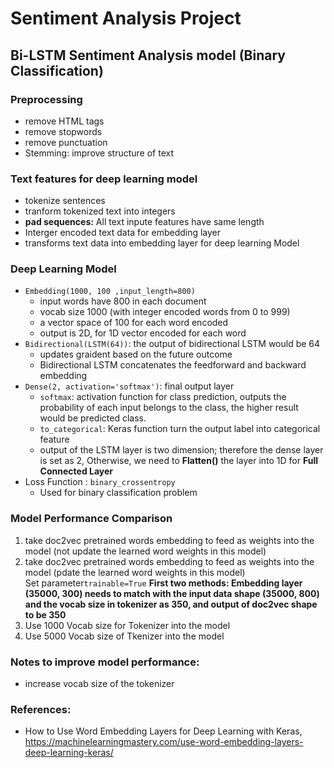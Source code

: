 # Sentiment Analysis Project

## Bi-LSTM Sentiment Analysis model (Binary Classification)
### Preprocessing
- remove HTML tags
- remove stopwords
- remove punctuation
- Stemming: improve structure of text

### Text features for deep learning model
- tokenize sentences
- tranform tokenized text into integers
- **pad sequences:** All text inpute features have same length
- Interger encoded text data for embedding layer
- transforms text data into embedding layer for deep learning Model

### Deep Learning Model
- ``Embedding(1000, 100 ,input_length=800)``
   - input words have 800 in each document
   - vocab size 1000 (with integer encoded words from 0 to 999)
   - a vector space of 100 for each word encoded
   - output is 2D, for 1D vector encoded for each word
- ``Bidirectional(LSTM(64))``: the output of bidirectional LSTM would be 64
  - updates graident based on the future outcome
  - Bidirectional LSTM concatenates the feedforward and backward embedding
- ``Dense(2, activation='softmax')``: final output layer
  - ``softmax``: activation function for class prediction, outputs the probability of each input belongs to the class, the higher result would be predicted class.
  - ``to_categorical``: Keras function turn the output label into categorical feature
  - output of the LSTM layer is two dimension; therefore the dense layer is set as 2, Otherwise, we need to **Flatten()** the layer into 1D for **Full Connected Layer**
- Loss Function : ``binary_crossentropy``
  - Used for binary classification problem

### Model Performance Comparison
1. take doc2vec pretrained words embedding to feed as weights into the model (not update the learned word weights in this model)
2. take doc2vec pretrained words embedding to feed as weights into the model (pdate the learned word weights in this model) <br>Set parameter``trainable=True``
**First two methods: Embedding layer (35000, 300) needs to match with the input data shape (35000, 800) and the vocab size in tokenizer as 350, and output of doc2vec shape to be 350**
3. Use 1000 Vocab size for Tokenizer into the model
4. Use 5000 Vocab size of Tkenizer into the model

### Notes to improve model performance:
- increase vocab size of the tokenizer


### References:
- How to Use Word Embedding Layers for Deep Learning with Keras, <br>https://machinelearningmastery.com/use-word-embedding-layers-deep-learning-keras/
